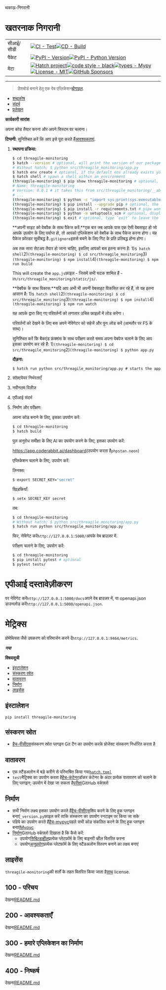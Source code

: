 थकाऊ-निगरानी

# खतरनाक निगरानी

|           |                                                                                                                                                                                                                                                                                                                                                                                                                                                                                                                                                                                                        |
| --------- | ------------------------------------------------------------------------------------------------------------------------------------------------------------------------------------------------------------------------------------------------------------------------------------------------------------------------------------------------------------------------------------------------------------------------------------------------------------------------------------------------------------------------------------------------------------------------------------------------------ |
| सीआई/सीडी | [![CI - Test](https://github.com/vanHeemstraSystems/threagile-monitoring/actions/workflows/test.yml/badge.svg)](https://github.com/vanHeemstraSystems/threagile-monitoring/actions/workflows/test.yml)[![CD - Build](https://github.com/vanHeemstraSystems/threagile-monitoring/actions/workflows/build.yml/badge.svg)](https://github.com/vanHeemstraSystems/threagile-monitoring/actions/workflows/build.yml)                                                                                                                                                                                        |
| पैकेट     | [![PyPI - Version](https://img.shields.io/pypi/v/threagile-monitoring.svg?logo=pypi&label=PyPI&logoColor=gold)](https://pypi.org/project/threagile-monitoring/)[![PyPI - Python Version](https://img.shields.io/pypi/pyversions/threagile-monitoring.svg?logo=python&label=Python&logoColor=gold)](https://pypi.org/project/threagile-monitoring/)                                                                                                                                                                                                                                                     |
| मेटा      | [![Hatch project](https://img.shields.io/badge/%F0%9F%A5%9A-Hatch-4051b5.svg)](https://github.com/pypa/hatch)[![code style - black](https://img.shields.io/badge/code%20style-black-000000.svg)](https://github.com/psf/black)[![types - Mypy](https://img.shields.io/badge/types-Mypy-blue.svg)](https://github.com/ambv/black)[![License - MIT](https://img.shields.io/badge/license-MIT-9400d3.svg)](https://spdx.org/licenses/)[![GitHub Sponsors](https://img.shields.io/github/sponsors/vanHeemstraSystems?logo=GitHub%20Sponsors&style=social)](https://github.com/sponsors/vanHeemstraSystems) |

* * *

> डैशबोर्ड बनाने हेतु एक वेब एप्लिकेशन[थ्रैगाइल](https://threagile.io).

-   [शब्दकोष](./GLOSSARY.md)
-   [संदर्भ](./REFERENCES.md)
-   [प्रलेखन](./DOCUMENTATION.md)

**कार्यकारी सारांश**

अपना कोड तैयार करना और अपने सिस्टम पर चलाना।

**टिप्पणी**: सुनिश्चित करें कि आप इसे पूरा करते हैं[आवश्यकताएं](./200/README.md).

1.  **स्थापना प्रक्रिया:**

    ```bash
    $ cd threagile-monitoring
    $ hatch --version # optional, will print the version of our package to the terminal without modifying the source directory (e.g. `0.0.1`).
    # Without hatch: $ python src/threagile_monitoring/app.py
    $ hatch env create # optional, if the default env already exists you will be told
    $ hatch shell # spawn a shell within an environment
    (threagile-monitoring) $ pip show threagile-monitoring # optional, shows the project details, here 'threagile-monitoring', from `pyproject.toml`
    # Name: threagile-monitoring
    # Version: 0.0.1 # it takes this from src/threagile_monitoring/__about__.py
    # ...
    (threagile-monitoring) $ python -c "import sys;print(sys.executable)" # optional, see where your environment's python is located
    (threagile-monitoring) $ pip install --upgrade pip # optional, the `run` command allows you to execute commands in an environment as if you had already entered it.
    (threagile-monitoring) $ pip install -r requirements.txt # pipx won't do this
    (threagile-monitoring) $ python -m setuptools_scm # optional, display the version of our package and perform any side-effects like writing to a file. (here: `_version.py`)
    (threagile-monitoring) $ exit # optional, type `exit` to leave the environment
    ```

    **अपनी साइट को वेबपैक के साथ पैकेज करें:**एक बार जब आपके पास एक ऐसी वेबसाइट हो जो आपके उपयोग के लिए पर्याप्त हो, तो आपको एप्लिकेशन को वेबपैक के साथ पैकेज करना होगा। यह पैकेज फ़ोल्डर सूचीबद्ध है`.gitignore`इससे बचने के लिए गिट के प्रति प्रतिबद्ध होना होगा।

    अब तक सारा सेटअप तैयार हो जाना चाहिए, इसलिए आपको बस इतना करना है:
    1)`$ hatch shell`2)`(threagile-monitoring) $ cd src/threagile_monitoring`3)`(threagile-monitoring) $ npm install`4)`(threagile-monitoring) $ npm run build`

    This will create the `app.js`फ़ाइल - जिसमें सभी घटक शामिल हैं - in`/src/threagile_monitoring/static/js/`.

    **वेबपैक के साथ विकास:**यदि आप अभी भी अपनी वेबसाइट विकसित कर रहे हैं, तो यह इतना आसान है:
    1)`$ hatch shell`2)`(threagile-monitoring) $ cd src/threagile_monitoring`3)`(threagile-monitoring) $ npm install`4)`(threagile-monitoring) $ npm run watch`

    यह आपके द्वारा किए गए परिवर्तनों को लगातार उचित फ़ाइलों में लोड करेगा।

    परिवर्तनों को देखने के लिए बस अपने नेविगेटर को सहेजें और पुनः लोड करें (आमतौर पर F5 के साथ)।

    सुनिश्चित करें कि बैकएंड फ़ंक्शंस के साथ परीक्षण करते समय अपना वेबपेज चलाने के लिए आप इसका उपयोग कर रहे हैं:
    1)`(threagile-monitoring) $ cd src/threagile_monitoring`2)`(threagile-monitoring) $ python app.py`

    **दौड़ना:**

        $ hatch run python src/threagile_monitoring/app.py # starts the app 
2.  सॉफ़्टवेयर निर्भरताएँ
3.  नवीनतम रिलीज़
4.  एपीआई संदर्भ
5.  निर्माण और परीक्षण:

    अपना कोड बनाने के लिए, इसका उपयोग करें:

    ```bash
    $ cd threagile-monitoring
    $ hatch build
    ```

    पुल अनुरोध समीक्षा के लिए AI का उपयोग करने के लिए, इसका उपयोग करें:

    <https://app.coderabbit.ai/dashboard>(उपयोग करता है`phpstan.neon`)

    एप्लिकेशन चलाने के लिए, उपयोग करें:

    लिनक्स:

    ```bash
    $ export SECRET_KEY="secret"
    ```

    खिड़कियाँ:

    ```bash
    $ setx SECRET_KEY secret
    ```

    तब:

    ```bash
    $ cd threagile-monitoring
    # Without hatch: $ python src/threagile_monitoring/app.py
    $ hatch run python src/threagile_monitoring/app.py
    ```

    फिर, नेविगेट करें`http://127.0.0.1:5000/`आपके वेब ब्राउज़र में.

    परीक्षण चलाने के लिए, उपयोग करें:

    ```bash
    $ cd threagile-monitoring
    $ pip install pytest # optional
    $ pytest tests/
    ```

# एपीआई दस्तावेज़ीकरण

पर नेविगेट करें`http://127.0.0.1:5000/docs`अपने वेब ब्राउज़र में, या openapi.json डाउनलोड करें`http://127.0.0.1:5000/openapi.json`.

# मेट्रिक्स

प्रोमेथियस जैसे उपकरण को परिमार्जन करने दें`http://127.0.0.1:9464/metrics`.

**_नया_**

**विषयसूची**

-   [इंस्टालेशन](#installation)
-   [संस्करण स्रोत](#version-source)
-   [वातावरण](#environments)
-   [निर्माण](#build)
-   [लाइसेंस](#license)

## इंस्टालेशन

```console
pip install threagile-monitoring
```

## संस्करण स्रोत

-   [हैच-वीसीएस](https://github.com/ofek/hatch-vcs)संस्करण स्रोत प्लगइन Git टैग का उपयोग करके प्रोजेक्ट संस्करण निर्धारित करता है

## वातावरण

-   एक स्टैंडअलोन में बड़े करीने से परिभाषित किया गया[`hatch.toml`](https://hatch.pypa.io/latest/intro/#configuration)
-   `test`मैट्रिक्स का उपयोग करता है[हैच-कंटेनर](https://github.com/ofek/hatch-containers)डॉकर कंटेनर के अंदर प्रत्येक वातावरण को चलाने के लिए प्लगइन; उपयोग में देखा जा सकता है[परीक्षा](.github/workflows/test.yml)GitHub वर्कफ़्लो

## निर्माण

-   सभी निर्माण लक्ष्य इसका उपयोग करते हैं[हैच-वीसीएस](https://github.com/ofek/hatch-vcs)शिप करने के लिए हुक प्लगइन बनाएं`_version.py`फ़ाइल करें ताकि संस्करण का उपयोग रनटाइम पर किया जा सके
-   पहिये का उपयोग करते हैं[हैच-mypyc](https://github.com/ofek/hatch-mypyc)पहले सभी कोड संकलित करने के लिए हुक प्लगइन बनाएं[Mypyc](https://github.com/mypyc/mypyc)
-   [निर्माण](.github/workflows/build.yml)GitHub वर्कफ़्लो दिखाता है कि कैसे करें:
    -   उपयोग[सिबिल्डव्हील](https://github.com/pypa/cibuildwheel)प्रत्येक प्लेटफ़ॉर्म के लिए बाइनरी व्हील वितरित करना
    -   उपयोग[अनुप्रयोग](https://hatch.pypa.io/latest/plugins/builder/app/)प्रत्येक प्लेटफ़ॉर्म के लिए स्टैंडअलोन वितरण बनाने का लक्ष्य बनाएं

## लाइसेंस

`threagile-monitoring`की शर्तों के तहत वितरित किया जाता है[साथ](https://spdx.org/licenses/MIT.html) license.

## 100 - परिचय

देखना[README.md](./100/README.md)

## 200 - आवश्यकताएँ

देखना[README.md](./200/README.md)

## 300 - हमारे एप्लिकेशन का निर्माण

देखना[README.md](./300/README.md)

## 400 - निष्कर्ष

देखना[README.md](./400/README.md)
